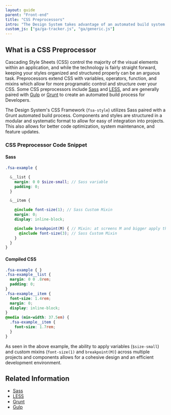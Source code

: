 ```yaml
---
layout: guide
parent: "Front-end"
title: "CSS Preprocessors"
intro: "The Design System takes advantage of an automated build system which utilizes Sass."
custom_js: ["ga/ga-tracker.js", "ga/generic.js"]
---
```


## What is a CSS Preprocessor

Cascading Style Sheets (CSS) control the majority of the visual elements within an application, and while the technology is fairly straight forward, keeping your styles organized and structured properly can be an arguous task. Preprocessors extend CSS with variables, operators, function, and mixins which allow for more programatic control and structure over your CSS. Some CSS preprocessors include [Sass](https://sass-lang.com/) and [LESS](http://lesscss.org/), and are generally paired with [Gulp](https://gulpjs.com/) or [Grunt](https://gruntjs.com/) to create an automated build process for Developers.

The Design System's CSS Framework (`fsa-style`) utilizes Sass paired with a Grunt automated build process. Components and styles are structured in a modular and systematic format to allow for easy of integration into projects. This also allows for better code optimization, system maintenance, and feature updates.

### CSS Preprocessor Code Snippet

#### Sass

```scss
.fsa-example {

  &__list {
    margin: 0 0 $size-small; // Sass variable
    padding: 0;
  }

  &__item {

    @include font-size(1); // Sass Custom Mixin
    margin: 0;
    display: inline-block;

    @include breakpoint(M) { // Mixin: at screens M and bigger apply these styles
      @include font-size(3); // Sass Custom Mixin
    }
  }
}
```

#### Compiled CSS
```css
.fsa-example { }
.fsa-example__list {
  margin: 0 0 .8rem;
  padding: 0;
}
.fsa-example__item {
  font-size: 1.4rem;
  margin: 0;
  display: inline-block;
}
@media (min-width: 37.5em) {
  .fsa-example__item {
    font-size: 1.7rem;
  }
}
```

As seen in the above example, the ability to apply variables (`$size-small`) and custom mixins (`font-size(1)` and `breakpoint(M)`) across multiple projects and components allows for a cohesive design and an efficient development environment.

## Related Information

* [Sass](http://sass-lang.com/)
* [LESS](http://lesscss.org/)
* [Grunt](https://gruntjs.com/)
* [Gulp](https://gulpjs.com/)
